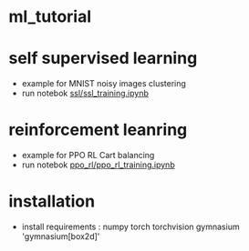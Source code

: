 # ml_tutorial

# self supervised learning

- example for MNIST noisy images clustering
- run notebok [ssl/ssl_training.ipynb](ssl/ssl_training.ipynb)

# reinforcement leanring

- example for PPO RL Cart balancing 
- run notebok [ppo_rl/ppo_rl_training.ipynb](ppo_rl/rl_training.ipynb)


# installation 

- install requirements : numpy torch torchvision gymnasium 'gymnasium[box2d]'
